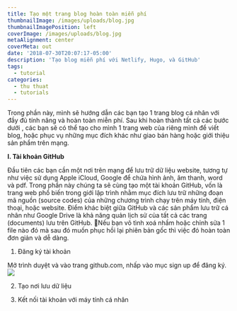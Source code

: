 ```yaml
---
title: Tạo một trang blog hoàn toàn miễn phí
thumbnailImage: /images/uploads/blog.jpg
thumbnailImagePosition: left
coverImage: /images/uploads/blog.jpg
metaAlignment: center
coverMeta: out
date: '2018-07-30T20:07:17-05:00'
description: 'Tạo blog miễn phí với Netlify, Hugo, và GitHub'
tags:
  - tutorial
categories:
  - thu thuat
  - tutorials
---
```

Trong phần này, mình sẽ hướng dẫn các bạn tạo 1 trang blog cá nhân với đầy đủ tính năng và hoàn toàn miễn phí. Sau khi hoàn thành tất cả các bước dưới , các bạn sẽ có thể tạo cho mình 1 trang web của riêng mình để viết blog, hoặc phục vụ những mục đích khác như giao bán hàng hoặc giới thiệu sản phẩm trên mạng.

**I. Tài khoản GitHub**

Đầu tiên các bạn cần một nơi trên mạng để lưu trữ dữ liệu website, tương tự như việc sử dụng Apple iCloud, Google để chứa hình ảnh, âm thanh, word và pdf. Trong phần này chúng ta sẽ cùng tạo một tài khoản GitHub, vốn là trang web phổ biến trong giới lập trình nhằm mục đích lưu trữ những đoạn mã nguồn (source codes) của những chương trình chạy trên máy tính, điện thoại, hoặc website. Điểm khác biệt giữa GitHub và các sản phẩm lưu trữ cá nhân như Google Drive là khả năng quản  lịch sử của tất cả các trang (documents) lưu trên GitHub. Nếu bạn vô tình xoá nhầm hoặc chỉnh sửa 1 file nào đó mà sau đó muốn phục hồi lại phiên bản gốc thì việc đó hoàn toàn đơn giản và dễ dàng.

1. Đăng ký tài khoản

Mở trình duyệt và vào trang github.com, nhấp vào mục sign up để đăng ký.
![](/images/uploads/github1.png)

2. Tạo nơi lưu dữ liệu

3. Kết nối tài khoản với máy tính cá nhân
